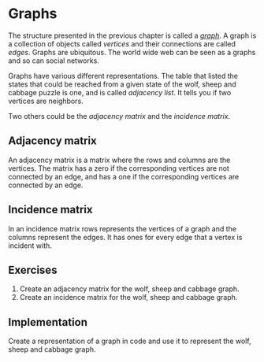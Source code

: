 # Graphs

The structure presented in the previous chapter is called a [_graph_][graph]. A
graph is a collection of objects called _vertices_ and their connections are called
_edges_. Graphs are ubiquitous. The world wide web can be seen as a graphs and so can
social networks.

Graphs have various different representations. The table that listed the states
that could be reached from a given state of the wolf, sheep and cabbage puzzle
is one, and is called _adjacency list_. It tells you if two vertices are
neighbors. 

Two others could be the _adjacency matrix_ and the _incidence matrix_.

## Adjacency matrix
An adjacency matrix is a matrix where the rows and columns are the vertices. The
matrix has a zero if the corresponding vertices are not connected by an edge,
and has a one if the corresponding vertices are connected by an edge.

## Incidence matrix
In an incidence matrix rows represents the vertices of a graph and the columns 
represent the edges. It has ones for every edge that a vertex is incident with.

## Exercises

1. Create an adjacency matrix for the wolf, sheep and cabbage graph.
2. Create an incidence matrix for the wolf, sheep and cabbage graph.

## Implementation
Create a representation of a graph in code and use it to represent the wolf,
sheep and cabbage graph.
 
[graph]: https://en.wikipedia.org/wiki/Graph_(discrete_mathematics)
